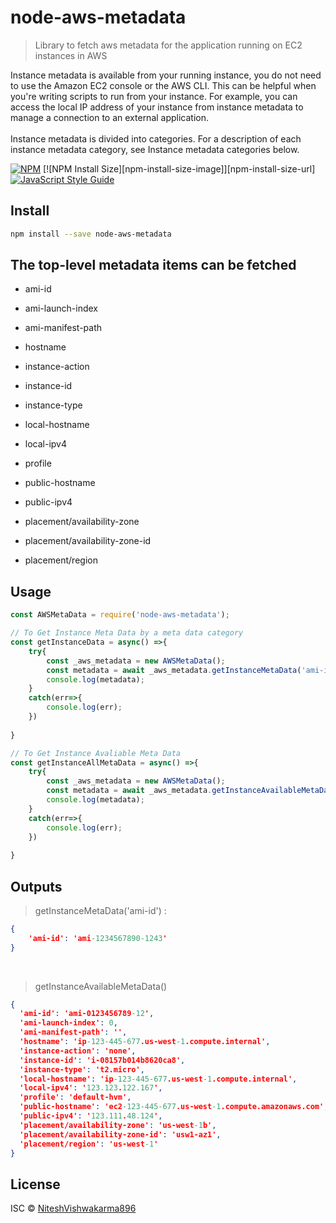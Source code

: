 # node-aws-metadata

> Library to fetch aws metadata for the application running on EC2 instances in AWS

<p>
Instance metadata is available from your running instance, you do not need to use the Amazon EC2 console or the AWS CLI. This can be helpful when you're writing scripts to run from your instance. For example, you can access the local IP address of your instance from instance metadata to manage a connection to an external application.
<br/>
<br/>
Instance metadata is divided into categories. For a description of each instance metadata category, see Instance metadata categories below.
</p>

[![NPM](https://img.shields.io/npm/v/node-aws-metadata.svg)](https://www.npmjs.com/package/node-aws-metadata) 
[![NPM Install Size][npm-install-size-image]][npm-install-size-url]
[![JavaScript Style Guide](https://img.shields.io/badge/code_style-standard-brightgreen.svg)](https://standardjs.com)

## Install

```bash
npm install --save node-aws-metadata
```
## The top-level metadata items can be fetched
- <p>ami-id</p>
- <p>ami-launch-index</p>
- <p>ami-manifest-path</p>
- <p>hostname</p>
- <p>instance-action</p>
- <p>instance-id</p>
- <p>instance-type</p>
- <p>local-hostname</p>
- <p>local-ipv4</p>
- <p>profile</p>
- <p>public-hostname</p>
- <p>public-ipv4</p>
- <p>placement/availability-zone</p>
- <p>placement/availability-zone-id</p>
- <p>placement/region</p>


## Usage

```jsx
const AWSMetaData = require('node-aws-metadata');

// To Get Instance Meta Data by a meta data category
const getInstanceData = async() =>{
    try{
        const _aws_metadata = new AWSMetaData();
        const metadata = await _aws_metadata.getInstanceMetaData('ami-id');
        console.log(metadata);
    }
    catch(err=>{
        console.log(err);
    })
    
}

// To Get Instance Avaliable Meta Data
const getInstanceAllMetaData = async() =>{
    try{
        const _aws_metadata = new AWSMetaData();
        const metadata = await _aws_metadata.getInstanceAvailableMetaData();
        console.log(metadata);
    }
    catch(err=>{
        console.log(err);
    })
    
}
```
## Outputs
>getInstanceMetaData('ami-id') : 
```json
{ 
    'ami-id': 'ami-1234567890-1243' 
}
```
<br/>

>getInstanceAvailableMetaData()
```json
{
  'ami-id': 'ami-0123456789-12',
  'ami-launch-index': 0,
  'ami-manifest-path': '',
  'hostname': 'ip-123-445-677.us-west-1.compute.internal',
  'instance-action': 'none',
  'instance-id': 'i-08157b014b8620ca8',
  'instance-type': 't2.micro',
  'local-hostname': 'ip-123-445-677.us-west-1.compute.internal',
  'local-ipv4': '123.123.122.167',
  'profile': 'default-hvm',
  'public-hostname': 'ec2-123-445-677.us-west-1.compute.amazonaws.com',
  'public-ipv4': '123.111.48.124',
  'placement/availability-zone': 'us-west-1b',
  'placement/availability-zone-id': 'usw1-az1',
  'placement/region': 'us-west-1'
}
```


## License

ISC © [NiteshVishwakarma896](https://github.com/NiteshVishwakarma896)